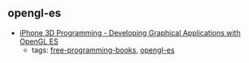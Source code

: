 opengl-es
---
* [iPhone 3D Programming - Developing Graphical Applications with OpenGL ES](http://chimera.labs.oreilly.com/books/1234000001814/index.html)
    * tags: [free-programming-books](../tags/free-programming-books.md), [opengl-es](../tags/opengl-es.md)
